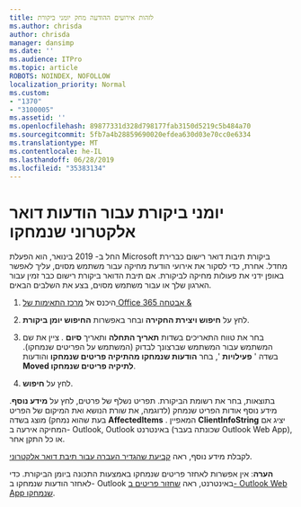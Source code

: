 ```yaml
---
title: לזהות אירועים ההודעה מחק יומני ביקורת
ms.author: chrisda
author: chrisda
manager: dansimp
ms.date: ''
ms.audience: ITPro
ms.topic: article
ROBOTS: NOINDEX, NOFOLLOW
localization_priority: Normal
ms.custom:
- "1370"
- "3100005"
ms.assetid: ''
ms.openlocfilehash: 89877331d328d798177fab3150d5219c5b484a70
ms.sourcegitcommit: 5fb7a4b28859690020efdea630d03e70cc0e6334
ms.translationtype: MT
ms.contentlocale: he-IL
ms.lasthandoff: 06/28/2019
ms.locfileid: "35383134"
---
```

# <a name="audit-logs-for-deleted-email-messages"></a>יומני ביקורת עבור הודעות דואר אלקטרוני שנמחקו

החל ב- 2019 בינואר, הוא הפעלת Microsoft ביקורת תיבות דואר רישום כברירת מחדל. אחרת, כדי לסקור את אירועי הודעת מחיקה עבור משתמש מסוים, עליך לאפשר באופן ידני את פעולות מחיקה לביקורת. אם תיבת הדואר ביקורת רישום כבר זמין עבור הארגון שלך או עבור משתמש מסוים, בצע את השלבים הבאים.

1. היכנס אל [מרכז התאימות של Office 365 אבטחה &](https://protection.office.com/)

2. לחץ על **חיפוש ויצירת החקירה** ובחר באפשרות **החיפוש יומן ביקורת**.

3. בחר את טווח התאריכים בשדות **תאריך התחלה** ותאריך **סיום** . ציין את שם המשתמש עבור המשתמש שברצונך לבדוק (המשתמש על הפריטים שנמחקו). בשדה ' **פעילויות** ', בחר **הודעות שנמחקו מהתיקיה פריטים שנמחקו** והודעות **Moved לתיקיה פריטים שנמחקו**.

4. לחץ על **חיפוש**.

בתוצאות, בחר את רשומת הביקורת. תפריט נשלף של פרטים, לחץ על **מידע נוסף**. מידע נוסף אודות הפריט שנמחק (לדוגמה, את שורת הנושא ואת המיקום של הפריט בעת שהוא נמחק) מוצג בשדה **AffectedItems** . המאפיין **ClientInfoString** יציג אם המחיקה אירעה ב- Outlook, Outlook באינטרנט (שכונתה בעבר Outlook Web App), או כל התקן אחר.

לקבלת מידע נוסף, ראה [קביעת שהגדיר העברה עבור תיבת דואר אלקטרוני](https://docs.microsoft.com/office365/securitycompliance/auditing-troubleshooting-scenarios#determining-if-a-user-deleted-email-items).

**הערה**: אין אפשרות לאחזר פריטים שנמחקו באמצעות התכונה ביומן הביקורת. כדי לאחזר הודעות שנמחקו ב- Outlook באינטרנט, ראה [שחזור פריטים ב- Outlook Web App שנמחקו](https://support.office.com/article/C3D8FC15-EEEF-4F1C-81DF-E27964B7EDD4).
